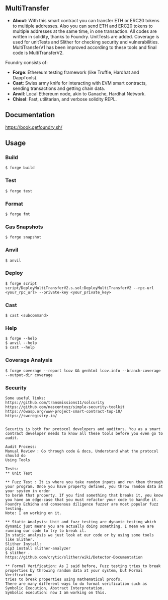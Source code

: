## MultiTransfer

- **About**: With this smart contract you can transfer ETH or ERC20 tokens to multiple addresses. Also you can send ETH and ERC20 tokens to
multiple addresses at the same time, in one transaction. All codes are written in solidity, thanks to Foundry. UnitTests are added. Coverage is used for unitTests and Slither for checking security and vulnerabilities.
MultiTransferV1 has been improved according to these tools and final code is MultiTransferV2. 

Foundry consists of:

-   **Forge**: Ethereum testing framework (like Truffle, Hardhat and DappTools).
-   **Cast**: Swiss army knife for interacting with EVM smart contracts, sending transactions and getting chain data.
-   **Anvil**: Local Ethereum node, akin to Ganache, Hardhat Network.
-   **Chisel**: Fast, utilitarian, and verbose solidity REPL.

## Documentation

https://book.getfoundry.sh/

## Usage



### Build

```shell
$ forge build
```

### Test

```shell
$ forge test
```

### Format

```shell
$ forge fmt
```

### Gas Snapshots

```shell
$ forge snapshot
```

### Anvil

```shell
$ anvil
```

### Deploy

```shell
$ forge script script/DeployMultiTransferV2.s.sol:DeployMultiTransferV2 --rpc-url <your_rpc_url> --private-key <your_private_key>
```

### Cast

```shell
$ cast <subcommand>
```

### Help

```shell
$ forge --help
$ anvil --help
$ cast --help
```
### Coverage Analysis 
``` shell
$ forge coverage --report lcov && genhtml lcov.info --branch-coverage --output-dir coverage
```


### Security 
``` shell
Some useful links:
https://github.com/transmissions11/solcurity
https://github.com/nascentxyz/simple-security-toolkit
https://owasp.org/www-project-smart-contract-top-10/
https://swcregistry.io/


Security is both for protocol developers and auditors. You as a smart contract developer needs to know all these tools before you even go to audit.

Audit Process:
Manual Review : Go through code & docs, Understand what the protocol should do
Using Tools

Tests: 
** Unit Test

** Fuzz Test : It is where you take random inputs and run them through your program. Once you have property defined, you throw random data at your system in order 
to berak that property. If you find something that breaks it, you know you have an edge-case that you must refactor your code to handle it. 
Foundry Echidna and consensus diligence fuzzer are most popular fuzz testing.
Note: I am working on it.

** Static Analysis: Unit and fuzz testing are dynamic testing which dynamic just means you are actually doing something. I mean we are running our code to try to break it.
In static analysis we just look at our code or by using some tools like Slither.
Slither Install:
pip3 install slither-analyzer
$ slither .
https://github.com/crytic/slither/wiki/Detector-Documentation

** Formal Verification: As I said before, Fuzz testing tries to break properties by throwing random data at your system, but Formal Verification
tries to break properties using mathematical proofs.
There are many different ways to do formal verification such as Symbolic Execution, Abstract Interpretation. 
Symbolic execution: now I am working on this. 

```